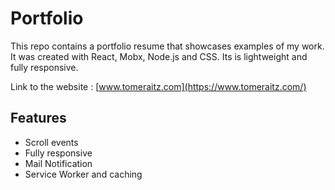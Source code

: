 # Portfolio
This repo contains a portfolio resume that showcases examples of my work.
It was created with React, Mobx, Node.js and CSS. Its is lightweight and fully responsive.

Link to the website : [www.tomeraitz.com](https://www.tomeraitz.com/)

## Features
* Scroll events
* Fully responsive
* Mail Notification
* Service Worker and caching
